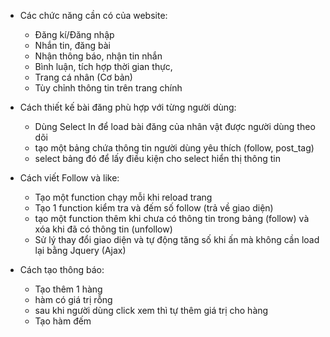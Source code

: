 - Các chức năng cần có của website:

  - Đăng kí/Đăng nhập
  - Nhắn tin, đăng bài
  - Nhận thông báo, nhận tin nhắn
  - Bình luận, tích hợp thời gian thực,
  - Trang cá nhân (Cơ bản)
  - Tùy chỉnh thông tin trên trang chính

- Cách thiết kế bài đăng phù hợp với từng người dùng:

  - Dùng Select In để load bài đăng của nhân vật được người dùng theo dõi
  - tạo một bảng chứa thông tin người dùng yêu thích (follow, post_tag)
  - select bảng đó để lấy điều kiện cho select hiển thị thông tin

- Cách viết Follow và like:

  - Tạo một function chạy mỗi khi reload trang
  - Tạo 1 function kiểm tra và đếm số follow (trả về giao diện)
  - tạo một function thêm khi chưa có thông tin trong bảng (follow) và xóa khi đã có thông tin (unfollow)
  - Sử lý thay đổi giao diện và tự động tăng số khi ấn mà không cần load lại bằng Jquery (Ajax)

- Cách tạo thông báo:

  - Tạo thêm 1 hàng
  - hàm có giá trị rỗng
  - sau khi người dùng click xem thì tự thêm giá trị cho hàng
  - Tạo hàm đếm
